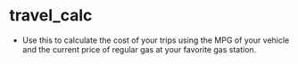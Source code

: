 # travel_calc
- Use this to calculate the cost of your trips using the MPG of your vehicle and the current price of regular gas at your favorite gas station.
